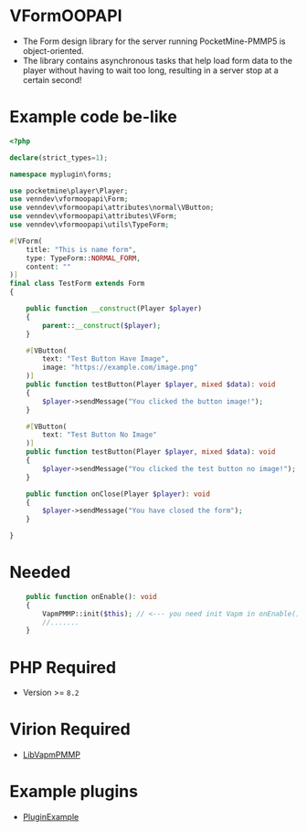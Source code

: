 # VFormOOPAPI
- The Form design library for the server running PocketMine-PMMP5 is object-oriented.
- The library contains asynchronous tasks that help load form data to the player without having to wait too long, resulting in a server stop at a certain second!

# Example code be-like
```php
<?php

declare(strict_types=1);

namespace myplugin\forms;

use pocketmine\player\Player;
use venndev\vformoopapi\Form;
use venndev\vformoopapi\attributes\normal\VButton;
use venndev\vformoopapi\attributes\VForm;
use venndev\vformoopapi\utils\TypeForm;

#[VForm(
    title: "This is name form",
    type: TypeForm::NORMAL_FORM,
    content: ""
)]
final class TestForm extends Form
{

    public function __construct(Player $player)
    {
        parent::__construct($player);
    }

    #[VButton(
        text: "Test Button Have Image",
        image: "https://example.com/image.png"
    )]
    public function testButton(Player $player, mixed $data): void
    {
        $player->sendMessage("You clicked the button image!");
    }

    #[VButton(
        text: "Test Button No Image"
    )]
    public function testButton(Player $player, mixed $data): void
    {
        $player->sendMessage("You clicked the test button no image!");
    }

    public function onClose(Player $player): void
    {
        $player->sendMessage("You have closed the form");
    }

}
```

# Needed 
```php
    public function onEnable(): void
    {
        VapmPMMP::init($this); // <--- you need init Vapm in onEnable() function
        //.......
    }
```

# PHP Required
- Version >= `8.2`

# Virion Required
- [LibVapmPMMP](https://github.com/VennDev/LibVapmPMMP)

# Example plugins
- [PluginExample](https://github.com/VennDev/TestVForm)

